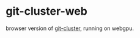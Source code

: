 # git-cluster-web

browser version of [git-cluster](https://github.com/fplonka/git-cluster), running on webgpu.
